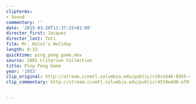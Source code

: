 ```yaml
---
clipterms:
- Sound
commentary: ''
date: '2015-03-20T11:37:25+01:00'
director_first: Jacques
director_last: Tati
film: Mr. Hulot's Holiday
length: 0:32
quicktime: ping_pong_game.mov
source: 2001 Criterion Collection
title: Ping Pong Game
year: '1953'
clip_original: http://stream.ccnmtl.columbia.edu/public/c19ca546-8955-42c6-ada7-3b7b45773ea3_480-033_hulot_FLG_et.mp4
clip_commentary: http://stream.ccnmtl.columbia.edu/public/4539e4d0-ef0f-44fc-b451-b225604e0dfb_480-033_hulot_commentary_FLG_et.mp4


---
```

